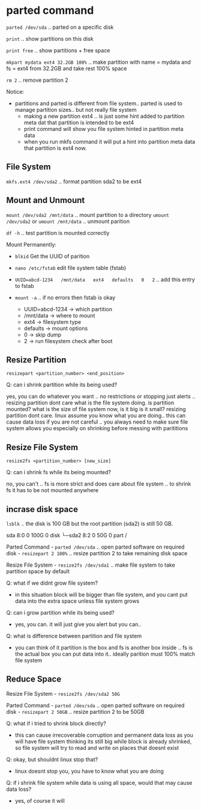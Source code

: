 # parted command

`parted /dev/sda` .. parted on a specific disk

`print` .. show partitions on this disk

`print free` .. show partitions + free space

`mkpart mydata ext4 32.2GB 100%` .. make partition with name = mydata and fs = ext4 from 32.2GB and take rest 100% space

`rm 2` .. remove partition 2

Notice:
- partitions and parted is different from file system.. parted is used to manage partition sizes.. but not really file system
    - making a new partition ext4 .. is just some hint added to partition meta dat that partition is intended to be ext4
    - print command will show you file system hinted in partition meta data
    - when you run mkfs command it will put a hint into partition meta data that partition is ext4 now.

## File System

`mkfs.ext4 /dev/sda2` .. format partition sda2 to be ext4

## Mount and Unmount

`mount /dev/sda2 /mnt/data` .. mount partition to a directory
`umount /dev/sda2` or `umount /mnt/data` .. unmount parition

`df -h` .. test partition is mounted correctly

Mount Permanently:
- `blkid` Get the UUID of parition
- `nano /etc/fstab` edit file system table (fstab)
- `UUID=abcd-1234   /mnt/data   ext4   defaults   0   2` .. add this entry to fstab
- `mount -a` .. if no errors then fstab is okay

    - UUID=abcd-1234 → which partition
    - /mnt/data → where to mount
    - ext4 → filesystem type
    - defaults → mount options
    - 0 → skip dump
    - 2 → run filesystem check after boot

## Resize Partition

`resizepart <partition_number> <end_position>`

Q: can i shrink partition while its being used?

yes, you can do whatever you want .. no restrictions or stopping just alerts .. resizing partition dont care what is the file system doing. is partition mounted? what is the size of file system now, is it big is it small? resizing partition dont care. linux assume you know what you are doing.. this can cause data loss if you are not careful .. you always need to make sure file system allows you especially on shrinking before messing with parititions


## Resize File System

`resize2fs <partition_number> [new_size]`

Q: can i shrink fs while its being mounted?

no, you can't .. fs is more strict and does care about file system .. to shrink fs it has to be not mounted anywhere



## incrase disk space
`lsblk` .. the disk is 100 GB but the root partition (sda2) is still 50 GB.

sda     8:0   0   100G  0 disk
└─sda2  8:2   0    50G  0 part / 

Parted Command
    - `parted /dev/sda` .. open parted software on required disk 
    - `resizepart 2 100%` .. resize partition 2 to take remaining disk space

Resize File System
    - `resize2fs /dev/sda1` .. make file system to take partition space by default

Q: what if we didnt grow file system?
 - in this situation block will be bigger than file system, and you cant put data into the extra space unless file system grows

Q: can i grow partition while its being used?
 - yes, you can. it will just give you alert but you can..

Q: what is difference between partition and file system
 - you can think of it partition is the box and fs is another box inside .. fs is the actual box you can put data into it.. ideally parition must 100% match file system


## Reduce Space

Resize File System
    - `resize2fs /dev/sda2 50G`
 
Parted Command
    - `parted /dev/sda` .. open parted software on required disk
    - `resizepart 2 50GB` .. resize partition 2 to be 50GB

Q: what if i tried to shrink block directly?
 - this can cause irrecoverable corruption and permanent data loss as you will have file system thinking its still big while block is already shrinked, so file system will try to read and write on places that doesnt exist

Q: okay, but shouldnt linux stop that?
 - linux doesnt stop you, you have to know what you are doing

Q: if i shrink file system while data is using all space, would that may cause data loss?
 - yes, of course it will
